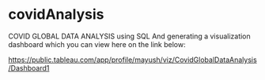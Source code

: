 # covidAnalysis
COVID GLOBAL DATA ANALYSIS using SQL
And generating a visualization dashboard which you can view here on the link below:

https://public.tableau.com/app/profile/mayush/viz/CovidGlobalDataAnalysis/Dashboard1
